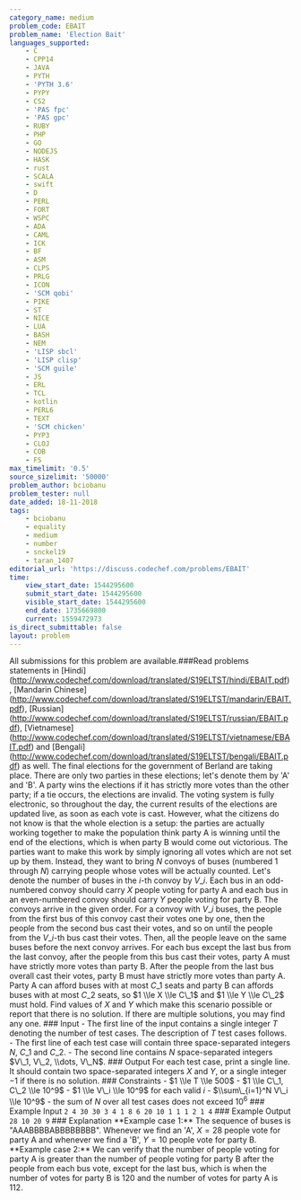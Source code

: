 ```yaml
---
category_name: medium
problem_code: EBAIT
problem_name: 'Election Bait'
languages_supported:
    - C
    - CPP14
    - JAVA
    - PYTH
    - 'PYTH 3.6'
    - PYPY
    - CS2
    - 'PAS fpc'
    - 'PAS gpc'
    - RUBY
    - PHP
    - GO
    - NODEJS
    - HASK
    - rust
    - SCALA
    - swift
    - D
    - PERL
    - FORT
    - WSPC
    - ADA
    - CAML
    - ICK
    - BF
    - ASM
    - CLPS
    - PRLG
    - ICON
    - 'SCM qobi'
    - PIKE
    - ST
    - NICE
    - LUA
    - BASH
    - NEM
    - 'LISP sbcl'
    - 'LISP clisp'
    - 'SCM guile'
    - JS
    - ERL
    - TCL
    - kotlin
    - PERL6
    - TEXT
    - 'SCM chicken'
    - PYP3
    - CLOJ
    - COB
    - FS
max_timelimit: '0.5'
source_sizelimit: '50000'
problem_author: bciobanu
problem_tester: null
date_added: 18-11-2018
tags:
    - bciobanu
    - equality
    - medium
    - number
    - snckel19
    - taran_1407
editorial_url: 'https://discuss.codechef.com/problems/EBAIT'
time:
    view_start_date: 1544295600
    submit_start_date: 1544295600
    visible_start_date: 1544295600
    end_date: 1735669800
    current: 1559472973
is_direct_submittable: false
layout: problem
---
```

All submissions for this problem are available.\###Read problems statements in \[Hindi\](http://www.codechef.com/download/translated/S19ELTST/hindi/EBAIT.pdf), \[Mandarin Chinese\](http://www.codechef.com/download/translated/S19ELTST/mandarin/EBAIT.pdf), \[Russian\](http://www.codechef.com/download/translated/S19ELTST/russian/EBAIT.pdf), \[Vietnamese\](http://www.codechef.com/download/translated/S19ELTST/vietnamese/EBAIT.pdf) and \[Bengali\](http://www.codechef.com/download/translated/S19ELTST/bengali/EBAIT.pdf) as well. The final elections for the government of Berland are taking place. There are only two parties in these elections; let's denote them by 'A' and 'B'. A party wins the elections if it has strictly more votes than the other party; if a tie occurs, the elections are invalid. The voting system is fully electronic, so throughout the day, the current results of the elections are updated live, as soon as each vote is cast. However, what the citizens do not know is that the whole election is a setup: the parties are actually working together to make the population think party A is winning until the end of the elections, which is when party B would come out victorious. The parties want to make this work by simply ignoring all votes which are not set up by them. Instead, they want to bring $N$ convoys of buses (numbered $1$ through $N$) carrying people whose votes will be actually counted. Let's denote the number of buses in the $i$-th convoy by $V\_i$. Each bus in an odd-numbered convoy should carry $X$ people voting for party A and each bus in an even-numbered convoy should carry $Y$ people voting for party B. The convoys arrive in the given order. For a convoy with $V\_i$ buses, the people from the first bus of this convoy cast their votes one by one, then the people from the second bus cast their votes, and so on until the people from the $V\_i$-th bus cast their votes. Then, all the people leave on the same buses before the next convoy arrives. For each bus except the last bus from the last convoy, after the people from this bus cast their votes, party A must have strictly more votes than party B. After the people from the last bus overall cast their votes, party B must have strictly more votes than party A. Party A can afford buses with at most $C\_1$ seats and party B can affords buses with at most $C\_2$ seats, so $1 \\le X \\le C\_1$ and $1 \\le Y \\le C\_2$ must hold. Find values of $X$ and $Y$ which make this scenario possible or report that there is no solution. If there are multiple solutions, you may find any one. ### Input - The first line of the input contains a single integer $T$ denoting the number of test cases. The description of $T$ test cases follows. - The first line of each test case will contain three space-separated integers $N$, $C\_1$ and $C\_2$. - The second line contains $N$ space-separated integers $V\_1, V\_2, \\dots, V\_N$. ### Output For each test case, print a single line. It should contain two space-separated integers $X$ and $Y$, or a single integer $-1$ if there is no solution. ### Constraints - $1 \\le T \\le 500$ - $1 \\le C\_1, C\_2 \\le 10^9$ - $1 \\le V\_i \\le 10^9$ for each valid $i$ - $\\sum\_{i=1}^N V\_i \\le 10^9$ - the sum of $N$ over all test cases does not exceed $10^6$ ### Example Input ``` 2 4 30 30 3 4 1 8 6 20 10 1 1 1 2 1 4 ``` ### Example Output ``` 28 10 20 9 ``` ### Explanation \*\*Example case 1:\*\* The sequence of buses is "AAABBBBABBBBBBBB". Whenever we find an 'A', $X = 28$ people vote for party A and whenever we find a 'B', $Y = 10$ people vote for party B. \*\*Example case 2:\*\* We can verify that the number of people voting for party A is greater than the number of people voting for party B after the people from each bus vote, except for the last bus, which is when the number of votes for party B is $120$ and the number of votes for party A is $112$.
